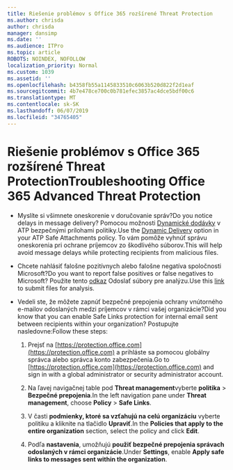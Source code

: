 ```yaml
---
title: Riešenie problémov s Office 365 rozšírené Threat Protection
ms.author: chrisda
author: chrisda
manager: dansimp
ms.date: ''
ms.audience: ITPro
ms.topic: article
ROBOTS: NOINDEX, NOFOLLOW
localization_priority: Normal
ms.custom: 1039
ms.assetid: ''
ms.openlocfilehash: b4358fb55a1145833510c6063b520d822f2d1eaf
ms.sourcegitcommit: 4b7e478ce700c0b781efec3857ac4dce5bdf00c6
ms.translationtype: MT
ms.contentlocale: sk-SK
ms.lasthandoff: 06/07/2019
ms.locfileid: "34765405"
---
```

# <a name="troubleshooting-office-365-advanced-threat-protection"></a><span data-ttu-id="49518-102">Riešenie problémov s Office 365 rozšírené Threat Protection</span><span class="sxs-lookup"><span data-stu-id="49518-102">Troubleshooting Office 365 Advanced Threat Protection</span></span>

- <span data-ttu-id="49518-103">Myslíte si všimnete oneskorenie v doručovanie správ?</span><span class="sxs-lookup"><span data-stu-id="49518-103">Do you notice delays in message delivery?</span></span> <span data-ttu-id="49518-104">Pomocou možnosti [Dynamické dodávky](https://docs.microsoft.com/office365/securitycompliance/dynamic-delivery-and-previewing) v ATP bezpečnými prílohami politiky.</span><span class="sxs-lookup"><span data-stu-id="49518-104">Use the [Dynamic Delivery](https://docs.microsoft.com/office365/securitycompliance/dynamic-delivery-and-previewing) option in your ATP Safe Attachments policy.</span></span> <span data-ttu-id="49518-105">To vám pomôže vyhnúť správu oneskorenia pri ochrane príjemcov zo škodlivého súborov.</span><span class="sxs-lookup"><span data-stu-id="49518-105">This will help avoid message delays while protecting recipients from malicious files.</span></span>

- <span data-ttu-id="49518-106">Chcete nahlásiť falošne pozitívnych alebo falošne negatíva spoločnosti Microsoft?</span><span class="sxs-lookup"><span data-stu-id="49518-106">Do you want to report false positives or false negatives to Microsoft?</span></span> <span data-ttu-id="49518-107">Použite tento [odkaz](https://www.microsoft.com/wdsi/filesubmission/) Odoslať súbory pre analýzu.</span><span class="sxs-lookup"><span data-stu-id="49518-107">Use this [link](https://www.microsoft.com/wdsi/filesubmission/) to submit files for analysis.</span></span>

- <span data-ttu-id="49518-108">Vedeli ste, že môžete zapnúť bezpečné prepojenia ochrany vnútorného e-mailov odoslaných medzi príjemcov v rámci vašej organizácie?</span><span class="sxs-lookup"><span data-stu-id="49518-108">Did you know that you can enable Safe Links protection for internal email sent between recipients within your organization?</span></span> <span data-ttu-id="49518-109">Postupujte nasledovne:</span><span class="sxs-lookup"><span data-stu-id="49518-109">Follow these steps:</span></span>

  1. <span data-ttu-id="49518-110">Prejsť na [https://protection.office.com](https://protection.office.com) a prihláste sa pomocou globálny správca alebo správca konto zabezpečenia.</span><span class="sxs-lookup"><span data-stu-id="49518-110">Go to [https://protection.office.com](https://protection.office.com) and sign in with a global administrator or security administrator account.</span></span>

  2. <span data-ttu-id="49518-111">Na ľavej navigačnej table pod **Threat management**vyberte **politika** \> **Bezpečné prepojenia**.</span><span class="sxs-lookup"><span data-stu-id="49518-111">In the left navigation pane under **Threat management**, choose **Policy** \> **Safe Links**.</span></span>

  3. <span data-ttu-id="49518-112">V časti **podmienky, ktoré sa vzťahujú na celú organizáciu** vyberte politiku a kliknite na tlačidlo **Upraviť**.</span><span class="sxs-lookup"><span data-stu-id="49518-112">In the **Policies that apply to the entire organization** section, select the policy and click **Edit**.</span></span>

  4. <span data-ttu-id="49518-113">Podľa **nastavenia**, umožňujú **použiť bezpečné prepojenia správach odoslaných v rámci organizácie**.</span><span class="sxs-lookup"><span data-stu-id="49518-113">Under **Settings**, enable **Apply safe links to messages sent within the organization**.</span></span>
